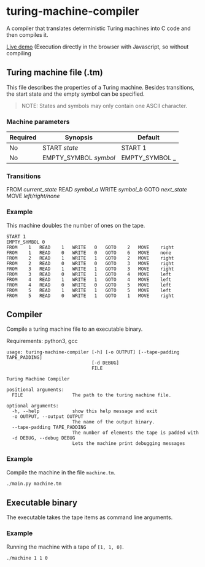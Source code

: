 # turing-machine-compiler

A compiler that translates deterministic Turing machines into C code and then compiles it.

[Live demo](https://linuskmr.github.io/turing-machine-compiler/) (Execution directly in the browser with Javascript, so without compiling

## Turing machine file (.tm)

This file describes the properties of a Turing machine. Besides transitions, the start state and the empty symbol can
be specified.

> NOTE: States and symbols may only contain one ASCII character.

### Machine parameters

| Required | Synopsis              | Default          |
| -------- | --------------------- | ---------------- |
| No       | START _state_         | START 1          |
| No       | EMPTY_SYMBOL _symbol_ | EMPTY_SYMBOL _   |

### Transitions

FROM _current_state_ READ _symbol_a_ WRITE _symbol_b_ GOTO _next_state_ MOVE _left/right/none_

### Example

This machine doubles the number of ones on the tape.

```
START 1
EMPTY_SYMBOL 0
FROM	1	READ	1	WRITE	0	GOTO	2	MOVE	right
FROM	1	READ	0	WRITE	0	GOTO	6	MOVE	none
FROM	2	READ	1	WRITE	1	GOTO	2	MOVE	right
FROM	2	READ	0	WRITE	0	GOTO	3	MOVE	right
FROM	3	READ	1	WRITE	1	GOTO	3	MOVE	right
FROM	3	READ	0	WRITE	1	GOTO	4	MOVE	left
FROM	4	READ	1	WRITE	1	GOTO	4	MOVE	left
FROM	4	READ	0	WRITE	0	GOTO	5	MOVE	left
FROM	5	READ	1	WRITE	1	GOTO	5	MOVE	left
FROM	5	READ	0	WRITE	1	GOTO	1	MOVE	right
```

## Compiler

Compile a turing machine file to an executable binary.

Requirements: python3, gcc

```
usage: turing-machine-compiler [-h] [-o OUTPUT] [--tape-padding TAPE_PADDING]
                               [-d DEBUG]
                               FILE

Turing Machine Compiler

positional arguments:
  FILE                  The path to the turing machine file.

optional arguments:
  -h, --help            show this help message and exit
  -o OUTPUT, --output OUTPUT
                        The name of the output binary.
  --tape-padding TAPE_PADDING
                        The number of elements the tape is padded with
  -d DEBUG, --debug DEBUG
                        Lets the machine print debugging messages
```

### Example

Compile the machine in the file `machine.tm`.

```bash
./main.py machine.tm
```

## Executable binary

The executable takes the tape items as command line arguments.

### Example

Running the machine with a tape of `[1, 1, 0]`.

```
./machine 1 1 0
```
